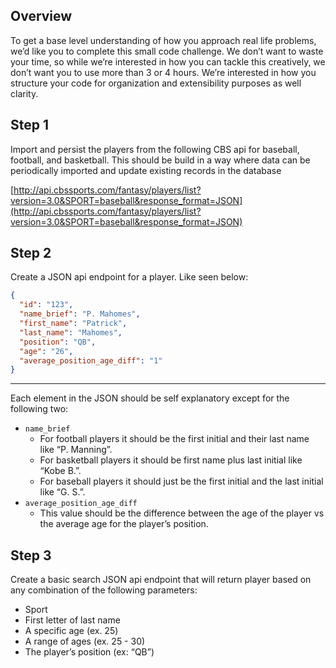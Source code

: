 ## Overview

To get a base level understanding of how you approach real life problems, we’d like you to complete this small code challenge. We don’t want to waste your time, so while we’re interested in how you can tackle this creatively, we don’t want you to use more than 3 or 4 hours. We’re interested in how you structure your code for organization and extensibility purposes as well clarity.

## Step 1

Import and persist the players from the following CBS api for baseball, football, and basketball. This should be build in a way where data can be periodically imported and update existing records in the database

[http://api.cbssports.com/fantasy/players/list?version=3.0&SPORT=baseball&response_format=JSON](http://api.cbssports.com/fantasy/players/list?version=3.0&SPORT=baseball&response_format=JSON)

## Step 2

Create a JSON api endpoint for a player. Like seen below:

```json
{
  "id": "123",
  "name_brief": "P. Mahomes",
  "first_name": "Patrick",
  "last_name": "Mahomes",
  "position": "QB",
  "age": "26",
  "average_position_age_diff": "1"
}
```

---

Each element in the JSON should be self explanatory except for the following two:

- `name_brief`
    - For football players it should be the first initial and their last name like “P. Manning”.
    - For basketball players it should be first name plus last initial like “Kobe B.”.
    - For baseball players it should just be the first initial and the last initial like “G. S.”.
- `average_position_age_diff`
    - This value should be the difference between the age of the player vs the average age for the player’s position.

## Step 3

Create a basic search JSON api endpoint that will return player based on any combination of the following parameters:

- Sport
- First letter of last name
- A specific age (ex. 25)
- A range of ages (ex. 25 - 30)
- The player’s position (ex: “QB”)
